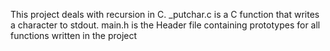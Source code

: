 This project deals with recursion in C.
_putchar.c is a C function that writes a character to stdout.
main.h is the Header file containing prototypes for all functions written in the project
